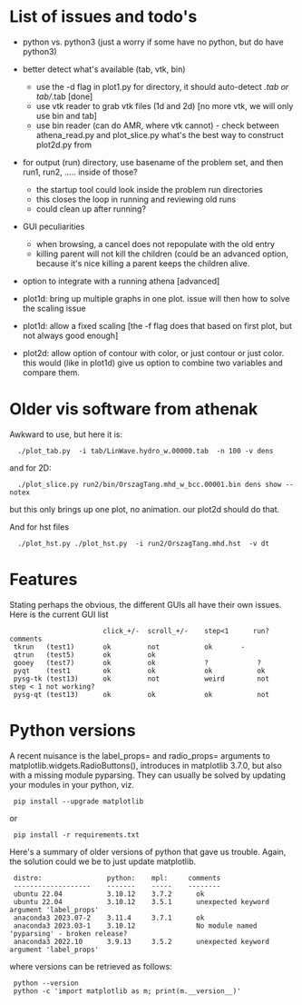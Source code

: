 # List of issues and todo's

- python vs. python3 (just a worry if some have no python, but do have python3)

- better detect what's available (tab, vtk, bin)
  - use the -d flag in plot1.py for directory, it should auto-detect *.tab or tab/*.tab  [done]
  - use vtk reader to grab vtk files (1d and 2d)  [no more vtk, we will only use bin and tab]
  - use bin reader (can do AMR, where vtk cannot) - check between athena_read.py and plot_slice.py
    what's the best way to construct plot2d.py from

- for output (run) directory, use basename of the problem set, and then run1, run2, ..... inside of those?
  - the startup tool could look inside the problem run directories
  - this closes the loop in running and reviewing old runs
  - could clean up after running?

- GUI peculiarities
  - when browsing, a cancel does not repopulate with the old entry
  - killing parent will not kill the children (could be an advanced option,
    because it's nice killing a parent keeps the children alive.

- option to integrate with a running athena [advanced]

- plot1d:  bring up multiple graphs in one plot.  issue will then how to solve the scaling issue

- plot1d:  allow a fixed scaling [the -f flag does that based on first plot, but not always good enough]

- plot2d:  allow option of contour with color, or just contour or just color. this would
  (like in plot1d) give us option to combine two variables and compare them.
  

  

# Older vis software from athenak

Awkward to use, but here it is:

      ./plot_tab.py  -i tab/LinWave.hydro_w.00000.tab  -n 100 -v dens

and for 2D:

      ./plot_slice.py run2/bin/OrszagTang.mhd_w_bcc.00001.bin dens show --notex

but this only brings up one plot, no animation. our plot2d should do that.

And for hst files

      ./plot_hst.py ./plot_hst.py  -i run2/OrszagTang.mhd.hst  -v dt


# Features

Stating perhaps the obvious, the different GUIs all have their own issues. Here is the current GUI list

                           click_+/-  scroll_+/-    step<1      run?     comments
     tkrun   (test1)       ok         not           ok		 -
     qtrun   (test5)       ok         ok  
     gooey   (test7)       ok         ok            ?            ?
     pyqt    (test1        ok         ok            ok           ok
     pysg-tk (test13)      ok         not           weird        not     step < 1 not working?
     pysg-qt (test13)      ok         ok            ok           not
 


# Python versions

A recent nuisance is the label_props= and radio_props= arguments to
matplotlib.widgets.RadioButtons(), introduces in matplotlib 3.7.0, but
also with a missing module pyparsing. They can usually be solved by
updating your modules in your python, viz.

     pip install --upgrade matplotlib

or

     pip install -r requirements.txt
     
Here's a summary of older versions of python that gave us trouble. Again, the solution
could we be to just update matplotlib.

     distro:                python:    mpl:     comments
     -------------------    -------    -----    --------
     ubuntu 22.04           3.10.12    3.7.2      ok
     ubuntu 22.04           3.10.12    3.5.1      unexpected keyword argument 'label_props'
     anaconda3 2023.07-2    3.11.4     3.7.1      ok
     anaconda3 2023.03-1    3.10.12               No module named 'pyparsing' - broken release?
     anaconda3 2022.10      3.9.13     3.5.2      unexpected keyword argument 'label_props'

where versions can be retrieved as follows:

     python --version
     python -c 'import matplotlib as m; print(m.__version__)'

